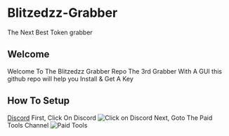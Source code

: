 # Blitzedzz-Grabber
The Next Best Token grabber
## Welcome
Welcome To The Blitzedzz Grabber Repo The 3rd Grabber With A GUI this github repo will help you Install & Get A Key
## How To Setup
[Discord](https://discord.gg/YH76nXCQA3)
First, Click On Discord
![Click on Discord](https://cdn.discordapp.com/attachments/1086023983561986098/1089567122218299453/image.png)
Next, Goto The Paid Tools Channel
![Paid Tools](https://cdn.discordapp.com/attachments/1086466169868910673/1089567946952671473/image.png)

